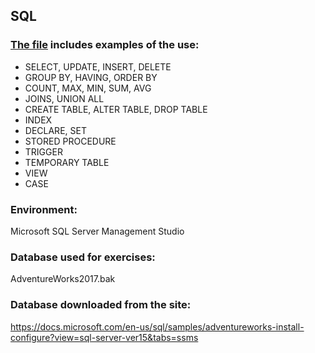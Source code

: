 ## SQL

### [The file](https://github.com/KatarzynaWe/SQL/blob/master/SQLQuery.sql) includes examples of the use:
* SELECT, UPDATE, INSERT, DELETE
* GROUP BY, HAVING, ORDER BY 
* COUNT, MAX, MIN, SUM, AVG
* JOINS, UNION ALL
* CREATE TABLE, ALTER TABLE, DROP TABLE
* INDEX
* DECLARE, SET
* STORED PROCEDURE
* TRIGGER
* TEMPORARY TABLE
* VIEW
* CASE

### Environment:
Microsoft SQL Server Management Studio 

### Database used for exercises: 
AdventureWorks2017.bak

### Database downloaded from the site:
https://docs.microsoft.com/en-us/sql/samples/adventureworks-install-configure?view=sql-server-ver15&tabs=ssms
